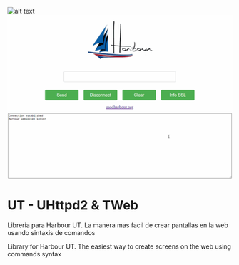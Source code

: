﻿![alt text](https://i.postimg.cc/TPS6VMGh/ut.png)
![alt text](https://github.com/carles9000/wsserver/blob/master/resources/wsserver.gif)

UT - UHttpd2 & TWeb
====================

Libreria para Harbour UT. La manera mas facil de crear pantallas en la web usando sintaxis de comandos

Library for Harbour UT. The easiest way to create screens on the web using commands syntax
